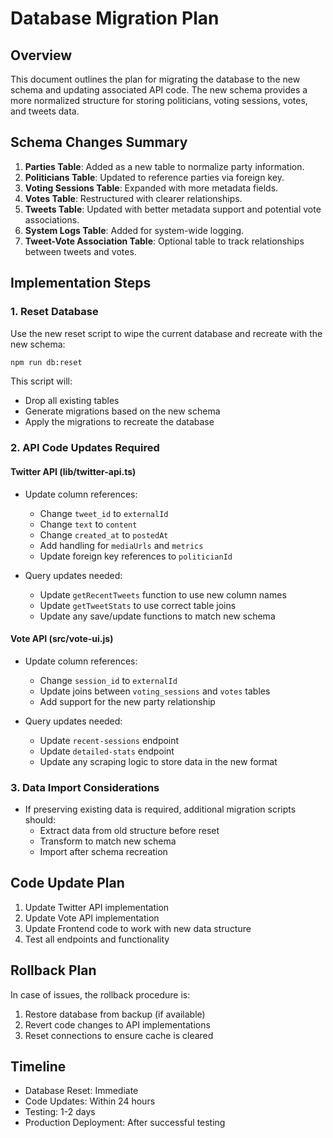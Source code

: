 # Database Migration Plan

## Overview

This document outlines the plan for migrating the database to the new schema and updating associated API code. The new schema provides a more normalized structure for storing politicians, voting sessions, votes, and tweets data.

## Schema Changes Summary

1. **Parties Table**: Added as a new table to normalize party information.
2. **Politicians Table**: Updated to reference parties via foreign key.
3. **Voting Sessions Table**: Expanded with more metadata fields.
4. **Votes Table**: Restructured with clearer relationships.
5. **Tweets Table**: Updated with better metadata support and potential vote associations.
6. **System Logs Table**: Added for system-wide logging.
7. **Tweet-Vote Association Table**: Optional table to track relationships between tweets and votes.

## Implementation Steps

### 1. Reset Database

Use the new reset script to wipe the current database and recreate with the new schema:

```bash
npm run db:reset
```

This script will:
- Drop all existing tables
- Generate migrations based on the new schema
- Apply the migrations to recreate the database

### 2. API Code Updates Required

#### Twitter API (lib/twitter-api.ts)

- Update column references:
  - Change `tweet_id` to `externalId`
  - Change `text` to `content`
  - Change `created_at` to `postedAt`
  - Add handling for `mediaUrls` and `metrics`
  - Update foreign key references to `politicianId`

- Query updates needed:
  - Update `getRecentTweets` function to use new column names
  - Update `getTweetStats` to use correct table joins
  - Update any save/update functions to match new schema

#### Vote API (src/vote-ui.js)

- Update column references:
  - Change `session_id` to `externalId`
  - Update joins between `voting_sessions` and `votes` tables
  - Add support for the new party relationship

- Query updates needed:
  - Update `recent-sessions` endpoint
  - Update `detailed-stats` endpoint
  - Update any scraping logic to store data in the new format

### 3. Data Import Considerations

- If preserving existing data is required, additional migration scripts should:
  - Extract data from old structure before reset
  - Transform to match new schema
  - Import after schema recreation

## Code Update Plan

1. Update Twitter API implementation
2. Update Vote API implementation
3. Update Frontend code to work with new data structure
4. Test all endpoints and functionality

## Rollback Plan

In case of issues, the rollback procedure is:

1. Restore database from backup (if available)
2. Revert code changes to API implementations
3. Reset connections to ensure cache is cleared

## Timeline

- Database Reset: Immediate
- Code Updates: Within 24 hours
- Testing: 1-2 days
- Production Deployment: After successful testing 
